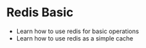 # Redis Basic
* Learn how to use redis for basic operations
* Learn how to use redis as a simple cache
